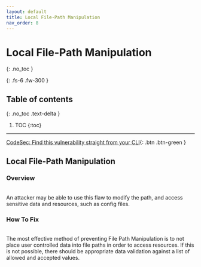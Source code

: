 ```yaml
---
layout: default
title: Local File-Path Manipulation
nav_order: 8
---
```


# Local File-Path Manipulation
{: .no_toc }

{: .fs-6 .fw-300 }

## Table of contents
{: .no_toc .text-delta }

1. TOC
{:toc}

---
[CodeSec: Find this vulnerability straight from your CLI](https://www.contrastsecurity.com/developer/codesec/){: .btn .btn-green }

## Local File-Path Manipulation

### Overview 
<br/>
An attacker may be able to use this flaw to modify the path, and access sensitive data and resources, such as config files.

### How To Fix 
<br/>
The most effective method of preventing File Path Manipulation is to not place user controlled data into file paths in order to access resources. If this is not possible, there should be appropriate data validation against a list of allowed and accepted values.
